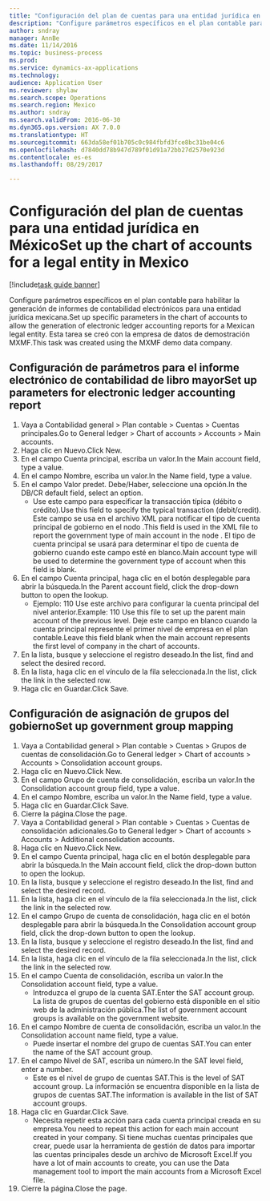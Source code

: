 ```yaml
--- 
title: "Configuración del plan de cuentas para una entidad jurídica en México"
description: "Configure parámetros específicos en el plan contable para habilitar la generación de informes de contabilidad electrónicos para una entidad jurídica mexicana."
author: sndray
manager: AnnBe
ms.date: 11/14/2016
ms.topic: business-process
ms.prod: 
ms.service: dynamics-ax-applications
ms.technology: 
audience: Application User
ms.reviewer: shylaw
ms.search.scope: Operations
ms.search.region: Mexico
ms.author: sndray
ms.search.validFrom: 2016-06-30
ms.dyn365.ops.version: AX 7.0.0
ms.translationtype: HT
ms.sourcegitcommit: 663da58ef01b705c0c984fbfd3fce8bc31be04c6
ms.openlocfilehash: d7840dd78b947d789f01d91a72bb27d2570e923d
ms.contentlocale: es-es
ms.lasthandoff: 08/29/2017

---
```

# <a name="set-up-the-chart-of-accounts-for-a-legal-entity-in-mexico"></a><span data-ttu-id="1e64e-103">Configuración del plan de cuentas para una entidad jurídica en México</span><span class="sxs-lookup"><span data-stu-id="1e64e-103">Set up the chart of accounts for a legal entity in Mexico</span></span>

[!include[task guide banner](../../includes/task-guide-banner.md)]

<span data-ttu-id="1e64e-104">Configure parámetros específicos en el plan contable para habilitar la generación de informes de contabilidad electrónicos para una entidad jurídica mexicana.</span><span class="sxs-lookup"><span data-stu-id="1e64e-104">Set up specific parameters in the chart of accounts to allow the generation of electronic ledger accounting reports for a Mexican legal entity.</span></span> <span data-ttu-id="1e64e-105">Esta tarea se creó con la empresa de datos de demostración MXMF.</span><span class="sxs-lookup"><span data-stu-id="1e64e-105">This task was created using the MXMF demo data company.</span></span>


## <a name="set-up-parameters-for-electronic-ledger-accounting-report"></a><span data-ttu-id="1e64e-106">Configuración de parámetros para el informe electrónico de contabilidad de libro mayor</span><span class="sxs-lookup"><span data-stu-id="1e64e-106">Set up parameters for electronic ledger accounting report</span></span>
1. <span data-ttu-id="1e64e-107">Vaya a Contabilidad general > Plan contable > Cuentas > Cuentas principales.</span><span class="sxs-lookup"><span data-stu-id="1e64e-107">Go to General ledger > Chart of accounts > Accounts > Main accounts.</span></span>
2. <span data-ttu-id="1e64e-108">Haga clic en Nuevo.</span><span class="sxs-lookup"><span data-stu-id="1e64e-108">Click New.</span></span>
3. <span data-ttu-id="1e64e-109">En el campo Cuenta principal, escriba un valor.</span><span class="sxs-lookup"><span data-stu-id="1e64e-109">In the Main account field, type a value.</span></span>
4. <span data-ttu-id="1e64e-110">En el campo Nombre, escriba un valor.</span><span class="sxs-lookup"><span data-stu-id="1e64e-110">In the Name field, type a value.</span></span>
5. <span data-ttu-id="1e64e-111">En el campo Valor predet. Debe/Haber, seleccione una opción.</span><span class="sxs-lookup"><span data-stu-id="1e64e-111">In the DB/CR default field, select an option.</span></span>
    * <span data-ttu-id="1e64e-112">Use este campo para especificar la transacción típica (débito o crédito).</span><span class="sxs-lookup"><span data-stu-id="1e64e-112">Use this field to specify the typical transaction (debit/credit).</span></span> <span data-ttu-id="1e64e-113">Este campo se usa en el archivo XML para notificar el tipo de cuenta principal de gobierno en el nodo <Natur>.</span><span class="sxs-lookup"><span data-stu-id="1e64e-113">This field is used in the XML file to report the government type of main account in the node <Natur>.</span></span>  <span data-ttu-id="1e64e-114">El tipo de cuenta principal se usará para determinar el tipo de cuenta de gobierno cuando este campo esté en blanco.</span><span class="sxs-lookup"><span data-stu-id="1e64e-114">Main account type will be used to determine the government type of account when this field is blank.</span></span>  
6. <span data-ttu-id="1e64e-115">En el campo Cuenta principal, haga clic en el botón desplegable para abrir la búsqueda.</span><span class="sxs-lookup"><span data-stu-id="1e64e-115">In the Parent account field, click the drop-down button to open the lookup.</span></span>
    * <span data-ttu-id="1e64e-116">Ejemplo: 110 Use este archivo para configurar la cuenta principal del nivel anterior.</span><span class="sxs-lookup"><span data-stu-id="1e64e-116">Example: 110  Use this file to set up the parent main account of the previous level.</span></span>     <span data-ttu-id="1e64e-117">Deje este campo en blanco cuando la cuenta principal represente el primer nivel de empresa en el plan contable.</span><span class="sxs-lookup"><span data-stu-id="1e64e-117">Leave this field blank when the main account represents the first level of company in the chart of accounts.</span></span>    
7. <span data-ttu-id="1e64e-118">En la lista, busque y seleccione el registro deseado.</span><span class="sxs-lookup"><span data-stu-id="1e64e-118">In the list, find and select the desired record.</span></span>
8. <span data-ttu-id="1e64e-119">En la lista, haga clic en el vínculo de la fila seleccionada.</span><span class="sxs-lookup"><span data-stu-id="1e64e-119">In the list, click the link in the selected row.</span></span>
9. <span data-ttu-id="1e64e-120">Haga clic en Guardar.</span><span class="sxs-lookup"><span data-stu-id="1e64e-120">Click Save.</span></span>

## <a name="set-up-government-group-mapping"></a><span data-ttu-id="1e64e-121">Configuración de asignación de grupos del gobierno</span><span class="sxs-lookup"><span data-stu-id="1e64e-121">Set up government group mapping</span></span>
1. <span data-ttu-id="1e64e-122">Vaya a Contabilidad general > Plan contable > Cuentas > Grupos de cuentas de consolidación.</span><span class="sxs-lookup"><span data-stu-id="1e64e-122">Go to General ledger > Chart of accounts > Accounts > Consolidation account groups.</span></span>
2. <span data-ttu-id="1e64e-123">Haga clic en Nuevo.</span><span class="sxs-lookup"><span data-stu-id="1e64e-123">Click New.</span></span>
3. <span data-ttu-id="1e64e-124">En el campo Grupo de cuenta de consolidación, escriba un valor.</span><span class="sxs-lookup"><span data-stu-id="1e64e-124">In the Consolidation account group field, type a value.</span></span>
4. <span data-ttu-id="1e64e-125">En el campo Nombre, escriba un valor.</span><span class="sxs-lookup"><span data-stu-id="1e64e-125">In the Name field, type a value.</span></span>
5. <span data-ttu-id="1e64e-126">Haga clic en Guardar.</span><span class="sxs-lookup"><span data-stu-id="1e64e-126">Click Save.</span></span>
6. <span data-ttu-id="1e64e-127">Cierre la página.</span><span class="sxs-lookup"><span data-stu-id="1e64e-127">Close the page.</span></span>
7. <span data-ttu-id="1e64e-128">Vaya a Contabilidad general > Plan contable > Cuentas > Cuentas de consolidación adicionales.</span><span class="sxs-lookup"><span data-stu-id="1e64e-128">Go to General ledger > Chart of accounts > Accounts > Additional consolidation accounts.</span></span>
8. <span data-ttu-id="1e64e-129">Haga clic en Nuevo.</span><span class="sxs-lookup"><span data-stu-id="1e64e-129">Click New.</span></span>
9. <span data-ttu-id="1e64e-130">En el campo Cuenta principal, haga clic en el botón desplegable para abrir la búsqueda.</span><span class="sxs-lookup"><span data-stu-id="1e64e-130">In the Main account field, click the drop-down button to open the lookup.</span></span>
10. <span data-ttu-id="1e64e-131">En la lista, busque y seleccione el registro deseado.</span><span class="sxs-lookup"><span data-stu-id="1e64e-131">In the list, find and select the desired record.</span></span>
11. <span data-ttu-id="1e64e-132">En la lista, haga clic en el vínculo de la fila seleccionada.</span><span class="sxs-lookup"><span data-stu-id="1e64e-132">In the list, click the link in the selected row.</span></span>
12. <span data-ttu-id="1e64e-133">En el campo Grupo de cuenta de consolidación, haga clic en el botón desplegable para abrir la búsqueda.</span><span class="sxs-lookup"><span data-stu-id="1e64e-133">In the Consolidation account group field, click the drop-down button to open the lookup.</span></span>
13. <span data-ttu-id="1e64e-134">En la lista, busque y seleccione el registro deseado.</span><span class="sxs-lookup"><span data-stu-id="1e64e-134">In the list, find and select the desired record.</span></span>
14. <span data-ttu-id="1e64e-135">En la lista, haga clic en el vínculo de la fila seleccionada.</span><span class="sxs-lookup"><span data-stu-id="1e64e-135">In the list, click the link in the selected row.</span></span>
15. <span data-ttu-id="1e64e-136">En el campo Cuenta de consolidación, escriba un valor.</span><span class="sxs-lookup"><span data-stu-id="1e64e-136">In the Consolidation account field, type a value.</span></span>
    * <span data-ttu-id="1e64e-137">Introduzca el grupo de la cuenta SAT.</span><span class="sxs-lookup"><span data-stu-id="1e64e-137">Enter the SAT account group.</span></span> <span data-ttu-id="1e64e-138">La lista de grupos de cuentas del gobierno está disponible en el sitio web de la administración pública.</span><span class="sxs-lookup"><span data-stu-id="1e64e-138">The list of government account groups is available on the government website.</span></span>    
16. <span data-ttu-id="1e64e-139">En el campo Nombre de cuenta de consolidación, escriba un valor.</span><span class="sxs-lookup"><span data-stu-id="1e64e-139">In the Consolidation account name field, type a value.</span></span>
    * <span data-ttu-id="1e64e-140">Puede insertar el nombre del grupo de cuentas SAT.</span><span class="sxs-lookup"><span data-stu-id="1e64e-140">You can enter the name of the SAT account group.</span></span>    
17. <span data-ttu-id="1e64e-141">En el campo Nivel de SAT, escriba un número.</span><span class="sxs-lookup"><span data-stu-id="1e64e-141">In the SAT level field, enter a number.</span></span>
    * <span data-ttu-id="1e64e-142">Este es el nivel de grupo de cuentas SAT.</span><span class="sxs-lookup"><span data-stu-id="1e64e-142">This is the level of SAT account group.</span></span> <span data-ttu-id="1e64e-143">La información se encuentra disponible en la lista de grupos de cuentas SAT.</span><span class="sxs-lookup"><span data-stu-id="1e64e-143">The information is available in the list of SAT account groups.</span></span>  
18. <span data-ttu-id="1e64e-144">Haga clic en Guardar.</span><span class="sxs-lookup"><span data-stu-id="1e64e-144">Click Save.</span></span>
    * <span data-ttu-id="1e64e-145">Necesita repetir esta acción para cada cuenta principal creada en su empresa.</span><span class="sxs-lookup"><span data-stu-id="1e64e-145">You need to repeat this action for each main account created in your company.</span></span> <span data-ttu-id="1e64e-146">Si tiene muchas cuentas principales que crear, puede usar la herramienta de gestión de datos para importar las cuentas principales desde un archivo de Microsoft Excel.</span><span class="sxs-lookup"><span data-stu-id="1e64e-146">If you have a lot of main accounts to create, you can use the Data management tool to import the main accounts from a Microsoft Excel file.</span></span>  
19. <span data-ttu-id="1e64e-147">Cierre la página.</span><span class="sxs-lookup"><span data-stu-id="1e64e-147">Close the page.</span></span>



